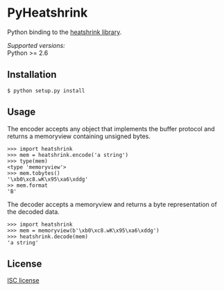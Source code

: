 PyHeatshrink
===========

Python binding to the [heatshrink library](https://github.com/atomicobject/heatshrink).

*Supported versions:*  
Python >= 2.6

## Installation

```
$ python setup.py install
```

## Usage

The encoder accepts any object that implements the buffer protocol
and returns a memoryview containing unsigned bytes.
```
>>> import heatshrink
>>> mem = heatshrink.encode('a string')
>>> type(mem)
<type 'memoryview'>
>>> mem.tobytes()
'\xb0\xc8.wK\x95\xa6\xddg'
>> mem.format
'B'
```

The decoder accepts a memoryview and returns a byte representation of
the decoded data.
```
>>> import heatshrink
>>> mem = memoryview(b'\xb0\xc8.wK\x95\xa6\xddg')
>>> heatshrink.decode(mem)
'a string'
```

## License

[ISC license](LICENSE)